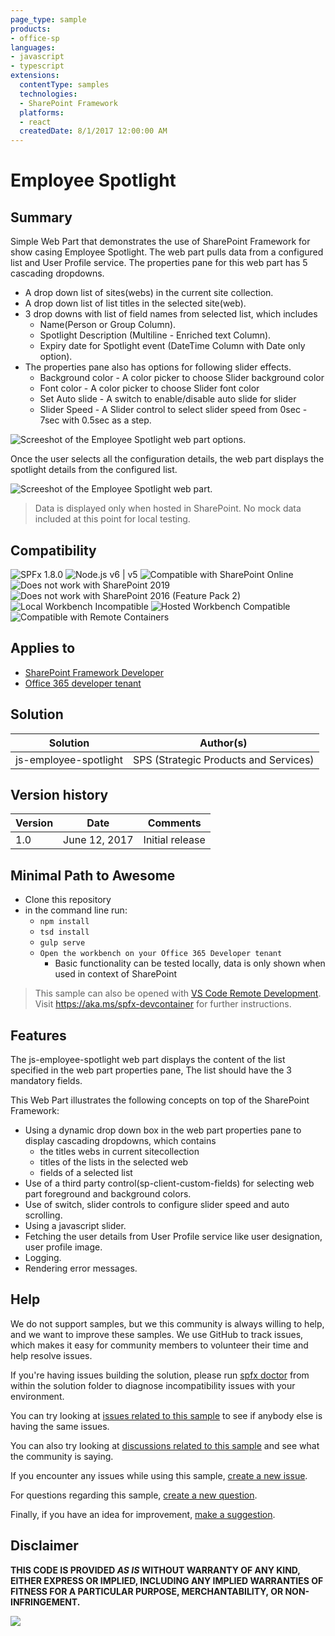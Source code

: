 ```yaml
---
page_type: sample
products:
- office-sp
languages:
- javascript
- typescript
extensions:
  contentType: samples
  technologies:
  - SharePoint Framework
  platforms:
  - react
  createdDate: 8/1/2017 12:00:00 AM
---
```

# Employee Spotlight

## Summary
Simple Web Part that demonstrates the use of SharePoint Framework for show casing Employee Spotlight. The web part pulls data from a configured list and User Profile service.
 The properties pane for this web part has 5 cascading dropdowns. 
 - A drop down list of sites(webs) in the current site collection.
 - A drop down list of list titles in the selected site(web). 
 - 3 drop downs with list of field names from selected list, which includes 
    * Name(Person or Group Column). 
    * Spotlight Description (Multiline - Enriched text Column). 
    * Expiry date for Spotlight event (DateTime Column with Date only option).  
 - The properties pane also has options for following slider effects.
    * Background color - A color picker to choose Slider background color 
    * Font color - A color picker to choose Slider font color
    * Set Auto slide - A switch to enable/disable auto slide for slider  
    * Slider Speed - A Slider control to select slider speed from 0sec - 7sec with 0.5sec as a step.

![Screeshot of the Employee Spotlight web part options](./assets/Employee-spotlight-options.png).
 
 Once the user selects all the configuration details, the web part displays the spotlight details from the configured list.

![Screeshot of the Employee Spotlight web part](./assets/Employee-spotlight-priview.png).

> Data is displayed only when hosted in SharePoint. No mock data included at this point for local testing. 


## Compatibility

![SPFx 1.8.0](https://img.shields.io/badge/SPFx-1.8.0-green.svg)
![Node.js v6 | v5](https://img.shields.io/badge/Node.js-v6%20%7C%20v5-green.svg) 
![Compatible with SharePoint Online](https://img.shields.io/badge/SharePoint%20Online-Compatible-green.svg)
![Does not work with SharePoint 2019](https://img.shields.io/badge/SharePoint%20Server%202019-Incompatible-red.svg "SharePoint Server 2019 requires SPFx 1.4.1 or lower")
![Does not work with SharePoint 2016 (Feature Pack 2)](https://img.shields.io/badge/SharePoint%20Server%202016%20(Feature%20Pack%202)-Incompatible-red.svg "SharePoint Server 2016 Feature Pack 2 requires SPFx 1.1")
![Local Workbench Incompatible](https://img.shields.io/badge/Local%20Workbench-Incompatible-red.svg "Requires access to SharePoint content")
![Hosted Workbench Compatible](https://img.shields.io/badge/Hosted%20Workbench-Compatible-green.svg)
![Compatible with Remote Containers](https://img.shields.io/badge/Remote%20Containers-Compatible-green.svg)

## Applies to
* [SharePoint Framework Developer](https://docs.microsoft.com/sharepoint/dev/spfx/sharepoint-framework-overview)
* [Office 365 developer tenant](https://docs.microsoft.com/sharepoint/dev/spfx/set-up-your-developer-tenant)


## Solution

Solution|Author(s)
--------|---------
js-employee-spotlight| SPS (Strategic Products and Services)


## Version history

Version|Date|Comments
-------|----|--------
1.0|June 12, 2017|Initial release

## Minimal Path to Awesome

- Clone this repository
- in the command line run:
  - `npm install`
  - `tsd install`
  - `gulp serve`
  - `Open the workbench on your Office 365 Developer tenant`
      - Basic functionality can be tested locally, data is only shown when used in context of SharePoint

>  This sample can also be opened with [VS Code Remote Development](https://code.visualstudio.com/docs/remote/remote-overview). Visit https://aka.ms/spfx-devcontainer for further instructions.

## Features
The js-employee-spotlight web part displays the content of the list specified in the web part properties pane, The list should have the 3 mandatory fields. 

This Web Part illustrates the following concepts on top of the SharePoint Framework:

* Using a dynamic drop down box in the web part properties pane to display cascading dropdowns, which contains 
    - the titles webs in current sitecollection 
    - titles of the lists in the selected web 
    - fields of a selected list
* Use of a third party control(sp-client-custom-fields) for selecting web part foreground and background colors.
* Use of switch, slider controls to configure slider speed and auto scrolling.
* Using a javascript slider. 
* Fetching the user details from User Profile service like user designation, user profile image. 
* Logging.
* Rendering error messages.


## Help

We do not support samples, but we this community is always willing to help, and we want to improve these samples. We use GitHub to track issues, which makes it easy for  community members to volunteer their time and help resolve issues.

If you're having issues building the solution, please run [spfx doctor](https://pnp.github.io/cli-microsoft365/cmd/spfx/spfx-doctor/) from within the solution folder to diagnose incompatibility issues with your environment.

You can try looking at [issues related to this sample](https://github.com/pnp/sp-dev-fx-webparts/issues?q=label%3A%22sample%3A%20js-employee-spotlight") to see if anybody else is having the same issues.

You can also try looking at [discussions related to this sample](https://github.com/pnp/sp-dev-fx-webparts/discussions?discussions_q=js-employee-spotlight) and see what the community is saying.

If you encounter any issues while using this sample, [create a new issue](https://github.com/pnp/sp-dev-fx-webparts/issues/new?assignees=&labels=Needs%3A+Triage+%3Amag%3A%2Ctype%3Abug-suspected%2Csample%3A%20js-employee-spotlight&authors=&template=bug-report.yml&sample=js-employee-spotlight&authors=&title=js-employee-spotlight%20-%20).

For questions regarding this sample, [create a new question](https://github.com/pnp/sp-dev-fx-webparts/issues/new?assignees=&labels=Needs%3A+Triage+%3Amag%3A%2Ctype%3Aquestion%2Csample%3A%20js-employee-spotlight&authors=&template=question.yml&sample=js-employee-spotlight&authors=&title=js-employee-spotlight%20-%20).

Finally, if you have an idea for improvement, [make a suggestion](https://github.com/pnp/sp-dev-fx-webparts/issues/new?assignees=&labels=Needs%3A+Triage+%3Amag%3A%2Ctype%3Aenhancement%2Csample%3A%20js-employee-spotlight&authors=&template=question.yml&sample=js-employee-spotlight&authors=&title=js-employee-spotlight%20-%20).

## Disclaimer

**THIS CODE IS PROVIDED *AS IS* WITHOUT WARRANTY OF ANY KIND, EITHER EXPRESS OR IMPLIED, INCLUDING ANY IMPLIED WARRANTIES OF FITNESS FOR A PARTICULAR PURPOSE, MERCHANTABILITY, OR NON-INFRINGEMENT.**


<img src="https://pnptelemetry.azurewebsites.net/sp-dev-fx-webparts/samples/js-employee-spotlight" />
